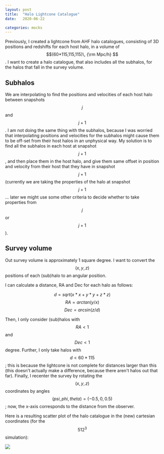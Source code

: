 ```yaml
---
layout: post
title:  "Halo Lightcone Catalogue"
date:   2020-06-22

categories: mocks
---
```



Previously, I created a lightcone from AHF halo catalogues, consisting of 3D positions and redshifts for each host halo, in a volume of $$(60*115,115,115)\, {\rm Mpc/h} $$. I want to create a halo catalogue, that also includes all the subhalos, for the halos that fall in the survey volume.


## Subhalos

We are interpolating to find the positions and velocities of each host halo between snapshots $$j$$ and $$j+1$$. I am not doing the same thing with the subhalos, because I was worried that interpolating positions and velocities for the subhalos might cause them to be off-set from their host halos in an unphysical way. My solution is to find all the subhalos in each host at snapshot $$j+1$$, and then place them in the host halo, and give them same offset in position and velocity from their host that they have in snapshot $$j+1$$ (currently we are taking the properties of the halo at snapshot $$j+1$$... later we might use some other criteria to decide whether to take properties from $$j$$ or $$j+1$$).



## Survey volume

Out survey volume is approximately 1 square degree. I want to convert the $$(x,y,z)$$ positions of each
(sub)halo to an angular position.

I can calculate a distance, RA and Dec for each halo as follows:

$$d = sqrt(x*x + y*y + z*z)$$
$$RA = arctan(y/x)$$
$$Dec = arcsin(z/d)$$

Then, I only consider (sub)halos with $$RA<1$$ and $$Dec<1$$ degree. Further, I only take halos with $$d<60*115$$; this is because the lightcone is not complete for distances larger than this (this doesn't actually make a difference, because there aren't halos out that far). Finally, I recenter the survey by rotating the $$(x,y,z)$$ coordinates by angles $$(psi,phi,theta) = (-0.5,0,0.5)$$; now, the x-axis corresponds to the distance from the observer.

Here is a resulting scatter plot of the halo catalogue in the (new) cartesian coordinates (for the $$512^3$$ simulation):

<img src="{{ site.baseurl }}/assets/plots/20200622_HaloLightCone.png">
